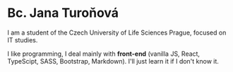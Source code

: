 # Bc. Jana Turoňová
I am a student of the Czech University of Life Sciences Prague, focused on IT studies.

I like programming, I deal mainly with **front-end** (vanilla JS, React, TypeScipt, SASS, Bootstrap, Markdown).  I'll just learn it if I don't know it.
